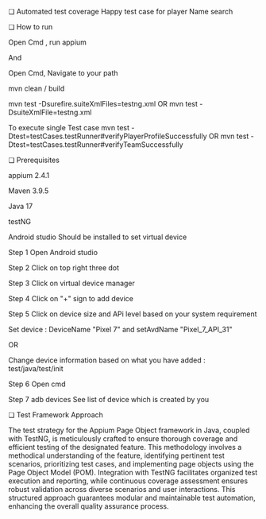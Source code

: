 ❏ Automated test coverage 
Happy test case for player Name search 



❏ How to run

Open Cmd , run appium 

And

Open Cmd, Navigate to your path 

mvn clean / build 

mvn test -Dsurefire.suiteXmlFiles=testng.xml
OR
mvn test -DsuiteXmlFile=testng.xml

To execute single Test case 
 mvn test -Dtest=testCases.testRunner#verifyPlayerProfileSuccessfully
OR
mvn test -Dtest=testCases.testRunner#verifyTeamSuccessfully

❏ Prerequisites

appium 2.4.1

Maven 3.9.5

Java 17

testNG

Android studio Should be installed to set virtual device

Step 1 Open Android studio 

Step 2 Click on top right three dot 

Step 3 Click on virtual device manager

Step 4 Click on "+" sign to add device 

Step 5 Click on device size and APi level based on your system requirement

Set device : DeviceName "Pixel 7" and setAvdName "Pixel_7_API_31"

OR

Change device information based on what you have added : test/java/test/init

Step 6 Open cmd 

Step 7 adb devices 
See list of device which is created by you

❏ Test Framework Approach

The test strategy for the Appium Page Object framework in Java, coupled with TestNG, is meticulously crafted to ensure thorough coverage and efficient testing of the designated feature. This methodology involves a methodical understanding of the feature, identifying pertinent test scenarios, prioritizing test cases, and implementing page objects using the Page Object Model (POM). Integration with TestNG facilitates organized test execution and reporting, while continuous coverage assessment ensures robust validation across diverse scenarios and user interactions. This structured approach guarantees modular and maintainable test automation, enhancing the overall quality assurance process.
